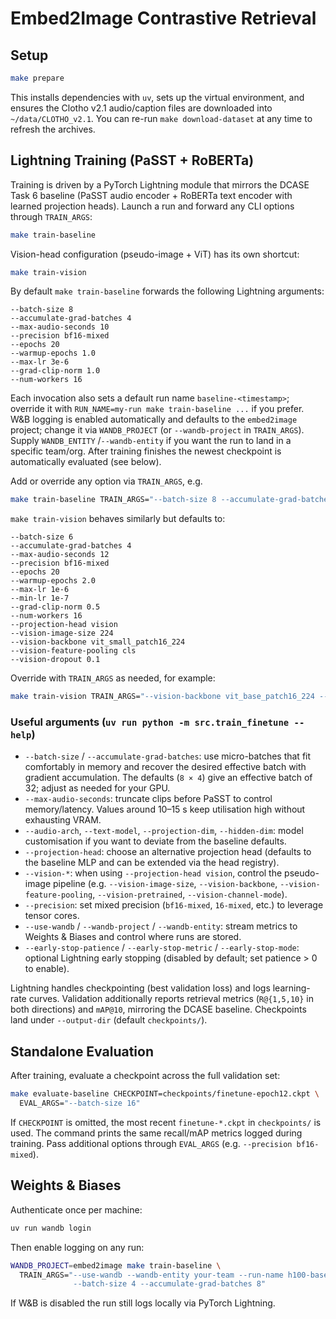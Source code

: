 # Embed2Image Contrastive Retrieval

## Setup

```bash
make prepare
```

This installs dependencies with `uv`, sets up the virtual environment, and
ensures the Clotho v2.1 audio/caption files are downloaded into
`~/data/CLOTHO_v2.1`. You can re-run `make download-dataset` at any time to
refresh the archives.

## Lightning Training (PaSST + RoBERTa)

Training is driven by a PyTorch Lightning module that mirrors the DCASE Task 6
baseline (PaSST audio encoder + RoBERTa text encoder with learned projection
heads). Launch a run and forward any CLI options through `TRAIN_ARGS`:

```bash
make train-baseline
```

Vision-head configuration (pseudo-image + ViT) has its own shortcut:

```bash
make train-vision
```

By default `make train-baseline` forwards the following Lightning arguments:

```
--batch-size 8
--accumulate-grad-batches 4
--max-audio-seconds 10
--precision bf16-mixed
--epochs 20
--warmup-epochs 1.0
--max-lr 3e-6
--grad-clip-norm 1.0
--num-workers 16
```

Each invocation also sets a default run name `baseline-<timestamp>`; override it
with `RUN_NAME=my-run make train-baseline ...` if you prefer. W&B logging is
enabled automatically and defaults to the `embed2image` project; change it via
`WANDB_PROJECT` (or `--wandb-project` in `TRAIN_ARGS`). Supply `WANDB_ENTITY` /`--wandb-entity`
if you want the run to land in a specific team/org. After training finishes the
newest checkpoint is automatically evaluated (see below).

Add or override any option via `TRAIN_ARGS`, e.g.

```bash
make train-baseline TRAIN_ARGS="--batch-size 8 --accumulate-grad-batches 4"
```

`make train-vision` behaves similarly but defaults to:

```
--batch-size 6
--accumulate-grad-batches 4
--max-audio-seconds 12
--precision bf16-mixed
--epochs 20
--warmup-epochs 2.0
--max-lr 1e-6
--min-lr 1e-7
--grad-clip-norm 0.5
--num-workers 16
--projection-head vision
--vision-image-size 224
--vision-backbone vit_small_patch16_224
--vision-feature-pooling cls
--vision-dropout 0.1
```

Override with `TRAIN_ARGS` as needed, for example:

```bash
make train-vision TRAIN_ARGS="--vision-backbone vit_base_patch16_224 --vision-image-size 192"
```

### Useful arguments (`uv run python -m src.train_finetune --help`)

- `--batch-size` / `--accumulate-grad-batches`: use micro-batches that fit
  comfortably in memory and recover the desired effective batch with gradient
  accumulation. The defaults (`8 × 4`) give an effective batch of 32; adjust as
  needed for your GPU.
- `--max-audio-seconds`: truncate clips before PaSST to control memory/latency.
  Values around 10–15 s keep utilisation high without exhausting VRAM.
- `--audio-arch`, `--text-model`, `--projection-dim`, `--hidden-dim`: model
  customisation if you want to deviate from the baseline defaults.
- `--projection-head`: choose an alternative projection head (defaults to the
  baseline MLP and can be extended via the head registry).
- `--vision-*`: when using `--projection-head vision`, control the pseudo-image
  pipeline (e.g. `--vision-image-size`, `--vision-backbone`,
  `--vision-feature-pooling`, `--vision-pretrained`, `--vision-channel-mode`).
- `--precision`: set mixed precision (`bf16-mixed`, `16-mixed`, etc.) to leverage
  tensor cores.
- `--use-wandb` / `--wandb-project` / `--wandb-entity`: stream metrics to
  Weights & Biases and control where runs are stored.
- `--early-stop-patience` / `--early-stop-metric` / `--early-stop-mode`: optional
  Lightning early stopping (disabled by default; set patience > 0 to enable).

Lightning handles checkpointing (best validation loss) and logs learning-rate
curves. Validation additionally reports retrieval metrics (`R@{1,5,10}` in both
directions) and `mAP@10`, mirroring the DCASE baseline. Checkpoints land under
`--output-dir` (default `checkpoints/`).

## Standalone Evaluation

After training, evaluate a checkpoint across the full validation set:

```bash
make evaluate-baseline CHECKPOINT=checkpoints/finetune-epoch12.ckpt \
  EVAL_ARGS="--batch-size 16"
```

If `CHECKPOINT` is omitted, the most recent `finetune-*.ckpt` in `checkpoints/`
is used. The command prints the same recall/mAP metrics logged during training.
Pass additional options through `EVAL_ARGS` (e.g. `--precision bf16-mixed`).

## Weights & Biases

Authenticate once per machine:

```bash
uv run wandb login
```

Then enable logging on any run:

```bash
WANDB_PROJECT=embed2image make train-baseline \
  TRAIN_ARGS="--use-wandb --wandb-entity your-team --run-name h100-baseline \
              --batch-size 4 --accumulate-grad-batches 8"
```

If W&B is disabled the run still logs locally via PyTorch Lightning.

